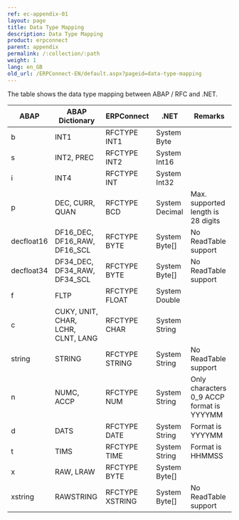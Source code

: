 ```yaml
---
ref: ec-appendix-01
layout: page
title: Data Type Mapping
description: Data Type Mapping
product: erpconnect
parent: appendix
permalink: /:collection/:path
weight: 1
lang: en_GB
old_url: /ERPConnect-EN/default.aspx?pageid=data-type-mapping
---
```


The table shows the  data type mapping between ABAP / RFC and .NET.

| ABAP       | ABAP Dictionary                    | ERPConnect      | .NET           | Remarks                                   |
|------------|------------------------------------|-----------------|----------------|-------------------------------------------|
| b          | INT1                               | RFCTYPE INT1    | System Byte    |                                           |
| s          | INT2, PREC                         | RFCTYPE INT2    | System Int16   |                                           |
| i          | INT4                               | RFCTYPE INT     | System Int32   |                                           |
| p          | DEC, CURR, QUAN                    | RFCTYPE BCD     | System Decimal | Max. supported length is 28 digits        |
| decfloat16 | DF16_DEC, DF16_RAW, DF16_SCL       | RFCTYPE BYTE    | System Byte[]  | No ReadTable support                      |
| decfloat34 | DF34_DEC, DF34_RAW, DF34_SCL       | RFCTYPE BYTE    | System Byte[]  | No ReadTable support                      |
| f          | FLTP                               | RFCTYPE FLOAT   | System Double  |                                           |
| c          | CUKY, UNIT, CHAR, LCHR, CLNT, LANG | RFCTYPE CHAR    | System String  |                                           |
| string     | STRING                             | RFCTYPE STRING  | System String  | No ReadTable support                      |
| n          | NUMC, ACCP                         | RFCTYPE NUM     | System String  | Only characters 0_9 ACCP format is YYYYMM |
| d          | DATS                               | RFCTYPE DATE    | System String  | Format is YYYYMM                          |
| t          | TIMS                               | RFCTYPE TIME    | System String  | Format is HHMMSS                          |
| x          | RAW, LRAW                          | RFCTYPE BYTE    | System Byte[]  |                                           |
| xstring    | RAWSTRING                          | RFCTYPE XSTRING | System Byte[]  | No ReadTable support                      |